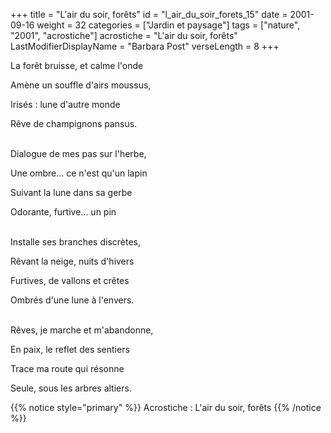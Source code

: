 +++
title = "L'air du soir, forêts"
id = "l_air_du_soir_forets_15"
date = 2001-09-16
weight = 32
categories = ["Jardin et paysage"]
tags = ["nature", "2001", "acrostiche"]
acrostiche = "L'air du soir, forêts"
LastModifierDisplayName = "Barbara Post"
verseLength = 8
+++

La forêt bruisse, et calme l'onde

Amène un souffle d'airs moussus,

Irisés : lune d'autre monde

Rêve de champignons pansus.

 \
Dialogue de mes pas sur l'herbe,

Une ombre... ce n'est qu'un lapin

Suivant la lune dans sa gerbe

Odorante, furtive... un pin

 \
Installe ses branches discrètes,

Rêvant la neige, nuits d'hivers

Furtives, de vallons et crêtes

Ombrés d'une lune à l'envers.

 \
Rêves, je marche et m'abandonne,

En paix, le reflet des sentiers

Trace ma route qui résonne

Seule, sous les arbres altiers.

{{% notice style="primary" %}}
Acrostiche : L'air du soir, forêts
{{% /notice %}}
